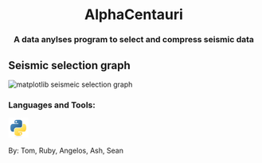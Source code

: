 <h1 align="center"> AlphaCentauri</h1>
<h3 align="center">A data anylses program to select and compress seismic data</h3>
<h2>Seismic selection graph</h2>

<img src="./Figure1.png" alt="matplotlib seismeic selection graph"/>

<h3 align="left">Languages and Tools:</h3>
<p align="left"> <a href="https://www.python.org" target="_blank" rel="noreferrer"> <img src="https://raw.githubusercontent.com/devicons/devicon/master/icons/python/python-original.svg" alt="python" width="40" height="40"/> </a> </p>
<p>By: Tom, Ruby, Angelos, Ash, Sean</p>

